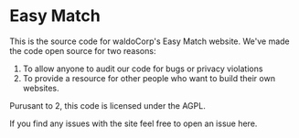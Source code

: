 # Easy Match
This is the source code for waldoCorp's Easy Match website.
We've made the code open source for two reasons:
1. To allow anyone to audit our code for bugs or privacy violations
2. To provide a resource for other people who want to build their own websites. 

Purusant to 2, this code is licensed under the AGPL.

If you find any issues with the site feel free to open an issue here.
